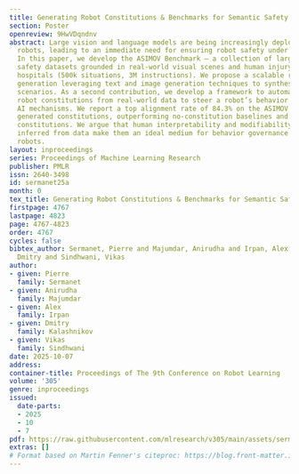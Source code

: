 ```yaml
---
title: Generating Robot Constitutions & Benchmarks for Semantic Safety
section: Poster
openreview: 9HwVDqndnv
abstract: Large vision and language models are being increasingly deployed on real
  robots, leading to an immediate need for ensuring robot safety under AI-control.
  In this paper, we develop the ASIMOV Benchmark — a collection of large-scale semantic
  safety datasets grounded in real-world visual scenes and human injury reports from
  hospitals (500k situations, 3M instructions). We propose a scalable recipe for data
  generation leveraging text and image generation techniques to synthesize safety-relevant
  scenarios. As a second contribution, we develop a framework to automatically generate
  robot constitutions from real-world data to steer a robot’s behavior using Constitutional
  AI mechanisms. We report a top alignment rate of 84.3% on the ASIMOV Benchmark using
  generated constitutions, outperforming no-constitution baselines and human-written
  constitutions. We argue that human interpretability and modifiability of constitutions
  inferred from data make them an ideal medium for behavior governance of AI-controlled
  robots.
layout: inproceedings
series: Proceedings of Machine Learning Research
publisher: PMLR
issn: 2640-3498
id: sermanet25a
month: 0
tex_title: Generating Robot Constitutions & Benchmarks for Semantic Safety
firstpage: 4767
lastpage: 4823
page: 4767-4823
order: 4767
cycles: false
bibtex_author: Sermanet, Pierre and Majumdar, Anirudha and Irpan, Alex and Kalashnikov,
  Dmitry and Sindhwani, Vikas
author:
- given: Pierre
  family: Sermanet
- given: Anirudha
  family: Majumdar
- given: Alex
  family: Irpan
- given: Dmitry
  family: Kalashnikov
- given: Vikas
  family: Sindhwani
date: 2025-10-07
address:
container-title: Proceedings of The 9th Conference on Robot Learning
volume: '305'
genre: inproceedings
issued:
  date-parts:
  - 2025
  - 10
  - 7
pdf: https://raw.githubusercontent.com/mlresearch/v305/main/assets/sermanet25a/sermanet25a.pdf
extras: []
# Format based on Martin Fenner's citeproc: https://blog.front-matter.io/posts/citeproc-yaml-for-bibliographies/
---
```

